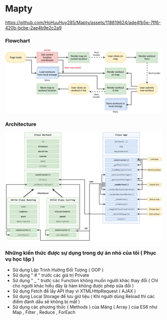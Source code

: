 # Mapty



https://github.com/HoHuuHuy285/Mapty/assets/118819624/ade4fb5e-7ff6-420b-bcbe-2ae4b9e2c2a9



### Flowchart

![Flowchart](Mapty-flowchart.png)

### Architecture

![Architecture](Mapty-architecture-final.png)

### Những kiến thức được sự dụng trong dự án nhỏ của tôi ( Phục vụ học tập ) 
- Sử dụng Lập Trình Hướng Đối Tượng ( OOP )
- Sử dụng " # " trước các giá trị Private
- Sử dụng " _ " trước các Function không muốn người khác thay đổi ( Chỉ cho người khác hiểu đây là hàm không được phép sửa đổi )
- Sử dụng Fetch để lấy API thay vì XTMLHttpRequest ( AJAX )
- Sử dụng Local Storage để lưu giữ liệu ( Khi người dùng Reload thì các điểm đánh dấu sẽ không bị mất )
- Sử dụng các phương thức ( Methods ) của Mảng ( Array ) của ES6 như Map , Filter , Reduce , ForEach 
